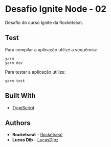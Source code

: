 # Desafio Ignite Node - 02

Desafio do curso Ignite da Rocketseat.

## Test
Para compilar a aplicação utilize a sequência: 
```
yarn
yarn dev
```

Para testar a aplicação utilize:
```
yarn test
```


## Built With

* [TypeScript](https://www.typescriptlang.org/) 


## Authors

* **Rocketseat** - [Rocketseat](https://github.com/Rocketseat)
* **Lucas Dib** - [LucasDibz](https://github.com/LucasDibz)